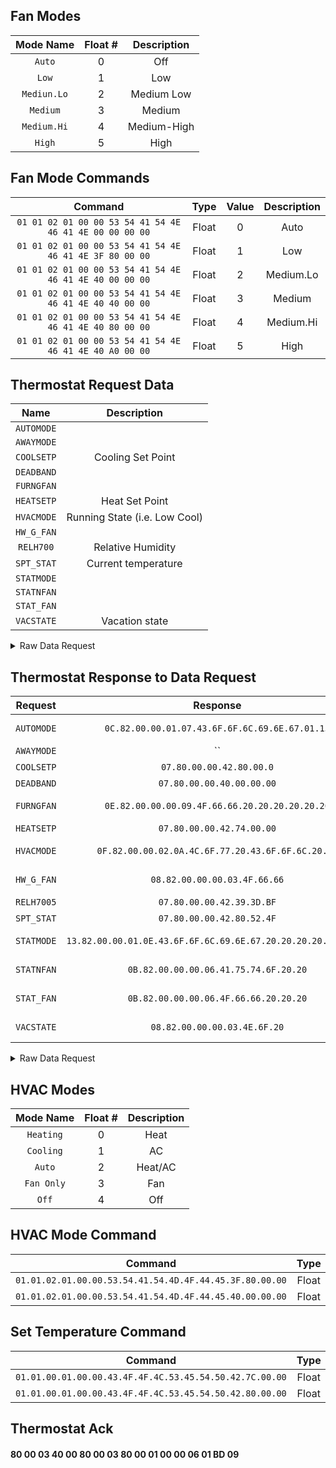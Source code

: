 ## Fan Modes
| Mode Name | Float # | Description |
| :---: |:---: | :---: |
| `Auto` | 0 | Off |
| `Low` | 1 | Low |
| `Mediun.Lo` | 2 | Medium Low |
| `Medium` | 3 | Medium|
| `Medium.Hi` | 4 | Medium-High |
| `High` | 5 | High |

## Fan Mode Commands
| Command | Type | Value | Description |
| :---: |:---: | :---: | :---: | 
| `01 01 02 01 00 00 53 54 41 54 4E 46 41 4E 00 00 00 00` | Float | 0 | Auto |
| `01 01 02 01 00 00 53 54 41 54 4E 46 41 4E 3F 80 00 00` | Float | 1 | Low |
| `01 01 02 01 00 00 53 54 41 54 4E 46 41 4E 40 00 00 00` | Float | 2 | Medium.Lo |
| `01 01 02 01 00 00 53 54 41 54 4E 46 41 4E 40 40 00 00` | Float | 3 | Medium |
| `01 01 02 01 00 00 53 54 41 54 4E 46 41 4E 40 80 00 00` | Float | 4 | Medium.Hi  |
| `01 01 02 01 00 00 53 54 41 54 4E 46 41 4E 40 A0 00 00` | Float | 5 | High |


## Thermostat Request Data
| Name | Description |
| :---: | :---: |
| `AUTOMODE` |  |
| `AWAYMODE` |  | Whether the thermostat is in away mod|
| `COOLSETP` |  Cooling Set Point|
| `DEADBAND` |  |
| `FURNGFAN` |  |
| `HEATSETP` |  Heat Set Point |
| `HVACMODE` | Running State (i.e. Low Cool) |
| `HW_G_FAN` |  |
| `RELH700` |  Relative Humidity |
| `SPT_STAT` |  Current temperature|
| `STATMODE` |  |
| `STATNFAN` |  | 
| `STAT_FAN` |  |
| `VACSTATE` |  Vacation state |


<details>
  <summary>Raw Data Request</summary>
  
## Command 30 0x340 to 0x380
02.01.00.00.41.55.54.4F.4D.4F.44.45.00.00.41.57.41.59.4D.4F.44.45.00.00.43.4F.4F.4C.53.45.54.50.00.00.44.45.41.44.42.41.4E.44.00.00.46.55.52.4E.47.46.41.4E.00.00.48.45.41.54.53.45.54.50.00.00.48.56.41.43.4D.4F.44.45.00.00.48.57.5F.47.5F.46.41.4E.00.00.52.45.4C.48.37.30.30.35.00.00.53.50.54.00.00.00.00.00.00.00.53.50.54.5F.53.54.41.54.00.00.53.54.41.54.4D.4F.44.45.00.00.53.54.41.54.4E.46.41.4E.00.00.53.54.41.54.5F.46.41.4E.00.00.56.41.43.53.54.41.54.45 

</details>


## Thermostat Response to Data Request
| Request | Response | Type | Value |
| :---: | :---: |:---: | :---: |
|`AUTOMODE` | `0C.82.00.00.01.07.43.6F.6F.6C.69.6E.67.01.15` | Enumerated Text | Off |
|`AWAYMODE` | `` | | ? |
|`COOLSETP` | `07.80.00.00.42.80.00.0` | Float | 64 |
|`DEADBAND` | `07.80.00.00.40.00.00.00` | Floating | 2 |
|`FURNGFAN` | `0E.82.00.00.00.09.4F.66.66.20.20.20.20.20.20` | Enumerated Text | Off |
|`HEATSETP` | `07.80.00.00.42.74.00.00` | Float | 61 |
|`HVACMODE` | `0F.82.00.00.02.0A.4C.6F.77.20.43.6F.6F.6C.20.00` | Enumerated Text | Low Cool |
|`HW_G_FAN` | `08.82.00.00.00.03.4F.66.66` | Enumerated Text | Off |
|`RELH7005` | `07.80.00.00.42.39.3D.BF` | Float | 46.3103 |
|`SPT_STAT` | `07.80.00.00.42.80.52.4F` | Float | 64.1608 |
|`STATMODE` | `13.82.00.00.01.0E.43.6F.6F.6C.69.6E.67.20.20.20.20.20.20.20` | Enumerated Text | Cooling |
|`STATNFAN` | `0B.82.00.00.00.06.41.75.74.6F.20.20` | Enumerated Text | Auto |
|`STAT_FAN` | `0B.82.00.00.00.06.4F.66.66.20.20.20` | Enumerated Text | Off |
|`VACSTATE` | `08.82.00.00.00.03.4E.6F.20` | Enumerated Text | ? |

<details>
  <summary>Raw Data Request</summary>
  
## Command 6 0x380 to 0x340
0C.82.00.00.01.07.43.6F.6F.6C.69.6E.67.01.15.07.80.00.00.42.80.00.00.07.80.00.00.40.00.00.00.0E.82.00.00.00.09.4F.66.66.20.20.20.20.20.20.07.80.00.00.42.74.00.00.0F.82.00.00.02.0A.4C.6F.77.20.43.6F.6F.6C.20.00.08.82.00.00.00.03.4F.66.66.07.80.00.00.42.39.3D.BF.07.80.00.00.42.80.52.4F.07.80.00.00.42.80.00.00.13.82.00.00.01.0E.43.6F.6F.6C.69.6E.67.20.20.20.20.20.20.20.0B.82.00.00.00.06.41.75.74.6F.20.20.0B.82.00.00.00.06.4F.66.66.20.20.20.08.82.00.00.00.03.4E.6F.20
</details>

## HVAC Modes
| Mode Name | Float # | Description |
| :---: |:---: | :---: |
| `Heating` | 0 | Heat |
| `Cooling` | 1 | AC |
| `Auto` | 2 | Heat/AC |
| `Fan Only` | 3 | Fan |
| `Off` | 4 | Off |

## HVAC Mode Command
| Command | Type | Value | Description |
| :---: |:---: | :---: | :---: |
| `01.01.02.01.00.00.53.54.41.54.4D.4F.44.45.3F.80.00.00` | Float | 1 | Cooling |
| `01.01.02.01.00.00.53.54.41.54.4D.4F.44.45.40.00.00.00` | Float | 2 |  Auto |

## Set Temperature Command
| Command | Type | Value |
| :---: |:---: | :---: |
| `01.01.00.01.00.00.43.4F.4F.4C.53.45.54.50.42.7C.00.00` | Float | 63 |
| `01.01.00.01.00.00.43.4F.4F.4C.53.45.54.50.42.80.00.00` | Float | 64 |

## Thermostat Ack
#### 80 00 03 40 00 80 00 03 80 00 01 00 00 06 01 BD 09